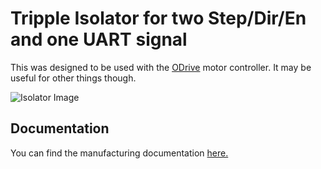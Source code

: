 # Tripple Isolator for two Step/Dir/En and one UART signal #

This was designed to be used with the [ODrive](https://github.com/madcowswe/ODrive "ODrive") motor controller. It may be useful for other things though.

![Isolator Image](https://github.com/SG-O/Isolator/raw/master/Doc/Isolator.png)

## Documentation ##

You can find the manufacturing documentation [here.](https://github.com/SG-O/Isolator/tree/master/Doc)